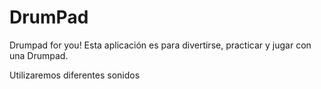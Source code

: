 # DrumPad

Drumpad for you!
Esta aplicación es para divertirse, practicar y jugar con una Drumpad.

Utilizaremos diferentes sonidos
